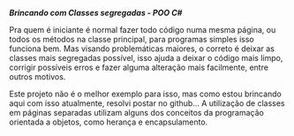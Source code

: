 **_Brincando com Classes segregadas - POO C#_**

Pra quem é iniciante é normal fazer todo código numa mesma página, ou todos os métodos na classe principal, para programas simples isso funciona bem. Mas visando problemáticas maiores, o correto é deixar as classes mais segregadas possível, isso ajuda a deixar o código mais limpo, corrigir possíveis erros e fazer alguma alteração mais facilmente, entre outros motivos.

Este projeto não é o melhor exemplo para isso, mas como estou brincando aqui com isso atualmente, resolvi postar no github... A utilização de classes em páginas separadas utilizam alguns dos conceitos da programação orientada a objetos, como herança e encapsulamento.
